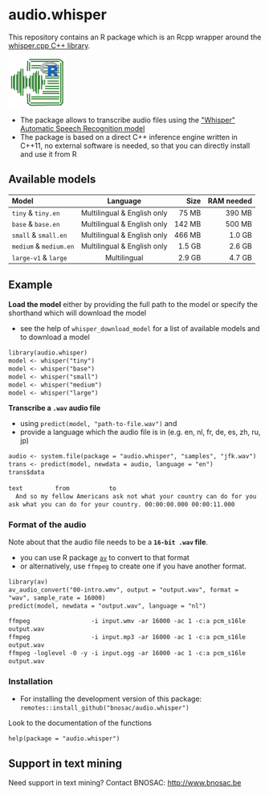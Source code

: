 # audio.whisper

This repository contains an R package which is an Rcpp wrapper around the [whisper.cpp C++ library](https://github.com/ggerganov/whisper.cpp).

![](tools/logo-audio-whisper-x100.png)

- The package allows to transcribe audio files using the ["Whisper" Automatic Speech Recognition model](https://github.com/openai/whisper)
- The package is based on a direct C++ inference engine written in C++11, no external software is needed, so that you can directly install and use it from R


## Available models

| Model                  | Language                    |  Size  | RAM needed |
|:-----------------------|:---------------------------:|-------:|-----------:|
| `tiny` & `tiny.en`     | Multilingual & English only | 75 MB  | 390 MB     |
| `base` & `base.en`     | Multilingual & English only | 142 MB | 500 MB     |
| `small` & `small.en`   | Multilingual & English only | 466 MB | 1.0 GB     |
| `medium` & `medium.en` | Multilingual & English only | 1.5 GB | 2.6 GB     |
| `large-v1` & `large`   | Multilingual                | 2.9 GB | 4.7 GB     |

## Example

**Load the model** either by providing the full path to the model or specify the shorthand which will download the model
  - see the help of `whisper_download_model` for a list of available models and to download a model

```{r}
library(audio.whisper)
model <- whisper("tiny")
model <- whisper("base")
model <- whisper("small")
model <- whisper("medium")
model <- whisper("large")
```

**Transcribe a `.wav` audio file** 
  - using `predict(model, "path-to-file.wav")` and 
  - provide a language which the audio file is in (e.g. en, nl, fr, de, es, zh, ru, jp)

```{r}
audio <- system.file(package = "audio.whisper", "samples", "jfk.wav")
trans <- predict(model, newdata = audio, language = "en")
trans$data
                                                                                                       text         from           to
  And so my fellow Americans ask not what your country can do for you ask what you can do for your country. 00:00:00.000 00:00:11.000
```

### Format of the audio

Note about that the audio file needs to be a **`16-bit .wav` file**. 
  - you can use R package [`av`](https://cran.r-project.org/package=av) to convert to that format 
  - or alternatively, use `ffmpeg` to create one if you have another format. 

```{r}
library(av)
av_audio_convert("00-intro.wmv", output = "output.wav", format = "wav", sample_rate = 16000)
predict(model, newdata = "output.wav", language = "nl")
```

```{bash}
ffmpeg                 -i input.wmv -ar 16000 -ac 1 -c:a pcm_s16le output.wav
ffmpeg                 -i input.mp3 -ar 16000 -ac 1 -c:a pcm_s16le output.wav
ffmpeg -loglevel -0 -y -i input.ogg -ar 16000 -ac 1 -c:a pcm_s16le output.wav
```


### Installation

- For installing the development version of this package: `remotes::install_github("bnosac/audio.whisper")`

Look to the documentation of the functions

```
help(package = "audio.whisper")
```

## Support in text mining

Need support in text mining?
Contact BNOSAC: http://www.bnosac.be

